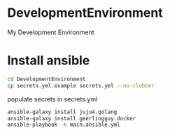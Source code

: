 # DevelopmentEnvironment
My Development Environment

# Install ansible

```bash
cd DevelopmentEnvironment
cp secrets.yml.example secrets.yml --no-clobber
```
populate secrets in secrets.yml
```bash
ansible-galaxy install juju4.golang
ansible-galaxy install geerlingguy.docker
ansible-playbook -K main.ansible.yml
```